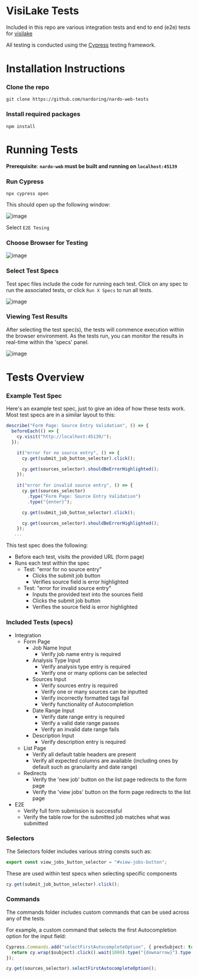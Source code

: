 # VisiLake Tests
Included in this repo are various integration tests and end to end (e2e) tests for [visilake](https://github.com/nardoring/visilake)

All testing is conducted using the [Cypress](https://www.cypress.io/) testing framework.

# Installation Instructions

### Clone the repo
```shell
git clone https://github.com/nardoring/nardo-web-tests
```

### Install required packages
```shell
npm install
```

# Running Tests

**Prerequisite**: **`nardo-web` must be built and running on `localhost:45139`**

### Run Cypress
```shell
npx cypress open
```

This should open up the following window:

![image](https://github.com/nardoring/nardo-web-tests/assets/47069058/f9674c39-50a5-43f2-ba8d-48cbb6718dbd)

Select `E2E Tesing`

### Choose Browser for Testing

![image](https://github.com/nardoring/nardo-web-tests/assets/47069058/e7c93ef9-f369-43bf-8254-953b77e68010)

### Select Test Specs

Test spec files include the code for running each test. Click on any spec to run the associated tests, or click `Run X Specs` to run all tests.

![image](https://github.com/nardoring/nardo-web-tests/assets/47069058/84003112-11f1-4af5-8b5c-2b322681b615)

### Viewing Test Results

After selecting the test spec(s), the tests will commence execution within the browser environment. As the tests run, you can monitor the results in real-time within the 'specs' panel.

![image](https://github.com/nardoring/nardo-web-tests/assets/47069058/7aad1aec-c728-4ebe-a924-a6b0e599509c)

# Tests Overview

### Example Test Spec

Here's an example test spec, just to give an idea of how these tests work.
Most test specs are in a similar layout to this:

```ts
describe("Form Page: Source Entry Validation", () => {
  beforeEach(() => {
    cy.visit("http://localhost:45139/");
  });

    it("error for no source entry", () => {
      cy.get(submit_job_button_selector).click();

      cy.get(sources_selector).shouldBeErrorHighlighted();
    });
    
    it("error for invalid source entry", () => {
      cy.get(sources_selector)
        .type("Form Page: Source Entry Validation")
        .type("{enter}");

      cy.get(submit_job_button_selector).click();

      cy.get(sources_selector).shouldBeErrorHighlighted();
    });
   ...
```

This test spec does the following:
- Before each test, visits the provided URL (form page)
- Runs each test within the spec
  - Test: "error for no source entry"
    - Clicks the submit job button
    - Verifies source field is error highlighted
  - Test: "error for invalid source entry"
    - Inputs the provided text into the sources field
    - Clicks the submit job button
    - Verifies the source field is error highlighted 
    

### Included Tests (specs)
- Integration
  - Form Page
    - Job Name Input
      - Verify job name entry is required
    - Analysis Type Input
      - Verify analysis type entry is required
      - Verify one or many options can be selected
    - Sources Input
      - Verify sources entry is required
      - Verify one or many sources can be inputted 
      - Verify incorrectly formatted tags fail
      - Verify functionality of Autocompletion
    - Date Range Input
      - Verify date range entry is required
      - Verify a valid date range passes
      - Verify an invalid date range fails
    - Description Input
      - Verify description entry is required 
  - List Page
    - Verify all default table headers are present
    - Verify all expected columns are available (including ones by default such as granularity and date range) 
  - Redirects
    - Verify the 'new job' button on the list page redirects to the form page
    - Verify the 'view jobs' button on the form page redirects to the list page
- E2E
  - Verify full form submission is successful
  - Verify the table row for the submitted job matches what was submitted
 
### Selectors
 
The Selectors folder includes various string consts such as:

```ts
export const view_jobs_button_selector = "#view-jobs-button";
```

These are used within test specs when selecting specific components

```ts
cy.get(submit_job_button_selector).click();
```

### Commands

The commands folder includes custom commands that can be used across any of the tests.

For example, a custom command that selects the first Autocompletion option for the input field:

```ts
Cypress.Commands.add("selectFirstAutocompleteOption", { prevSubject: true }, ($subject) => {
  return cy.wrap($subject).click().wait(1000).type("{downarrow}").type("{enter}");
});
```

```ts
cy.get(sources_selector).selectFirstAutocompleteOption();
```

